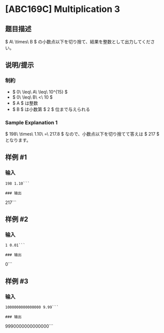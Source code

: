 # [ABC169C] Multiplication 3

## 题目描述

[problemUrl]: https://atcoder.jp/contests/abc169/tasks/abc169_c

$ A\ \times\ B $ の小数点以下を切り捨て、結果を整数として出力してください。

## 说明/提示

### 制約

- $ 0\ \leq\ A\ \leq\ 10^{15} $
- $ 0\ \leq\ B\ <\ 10 $
- $ A $ は整数
- $ B $ は小数第 $ 2 $ 位まで与えられる

### Sample Explanation 1

$ 198\ \times\ 1.10\ =\ 217.8 $ なので、小数点以下を切り捨てて答えは $ 217 $ となります。

## 样例 #1

### 输入

```
198 1.10```

### 输出

```
217```

## 样例 #2

### 输入

```
1 0.01```

### 输出

```
0```

## 样例 #3

### 输入

```
1000000000000000 9.99```

### 输出

```
9990000000000000```

